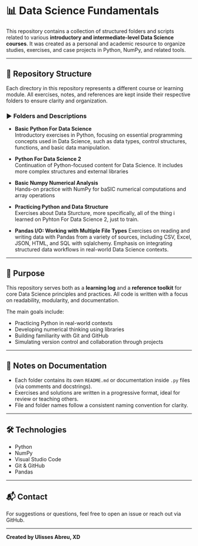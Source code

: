 # 📊 Data Science Fundamentals

This repository contains a collection of structured folders and scripts related to various **introductory and intermediate-level Data Science courses**. 
It was created as a personal and academic resource to organize studies, exercises, and case projects in Python, NumPy, and related tools.

---

## 📁 Repository Structure

Each directory in this repository represents a different course or learning module. 
All exercises, notes, and references are kept inside their respective folders to ensure clarity and organization.

### ▶️ Folders and Descriptions

- **Basic Python For Data Science**  
  Introductory exercises in Python, focusing on essential programming concepts used in Data Science, such as data types, control structures, functions, and basic data manipulation.

- **Python For Data Science 2**  
  Continuation of Python-focused content for Data Science. It includes more complex structures and external libraries

- **Basic Numpy Numerical Analysis**  
  Hands-on practice with NumPy for baSIC numerical computations and array operations
  
- **Practicing Python and Data Structure**  
  Exercises about Data Sturcture, more specifically, all of the thing i learned on Pyhton For Data Science 2, just to train.

- **Pandas I/O: Working with Multiple File Types** 
  Exercises on reading and writing data with Pandas from a variety of sources, including CSV, Excel, JSON, HTML, and SQL with sqlalchemy. Emphasis on integrating structured data workflows in real-world Data Science contexts.

---

## 🧠 Purpose

This repository serves both as a **learning log** and a **reference toolkit** for core Data Science principles and practices. All code is written with a focus on readability, modularity, and documentation.

The main goals include:

- Practicing Python in real-world contexts
- Developing numerical thinking using libraries
- Building familiarity with Git and GitHub
- Simulating version control and collaboration through projects

---

## 📌 Notes on Documentation

- Each folder contains its own `README.md` or documentation inside `.py` files (via comments and docstrings).
- Exercises and solutions are written in a progressive format, ideal for review or teaching others.
- File and folder names follow a consistent naming convention for clarity.

---

## 🛠️ Technologies

- Python
- NumPy
- Visual Studio Code
- Git & GitHub
- Pandas

---

## 📬 Contact

For suggestions or questions, feel free to open an issue or reach out via GitHub.

---

**Created by Ulisses Abreu, XD**
